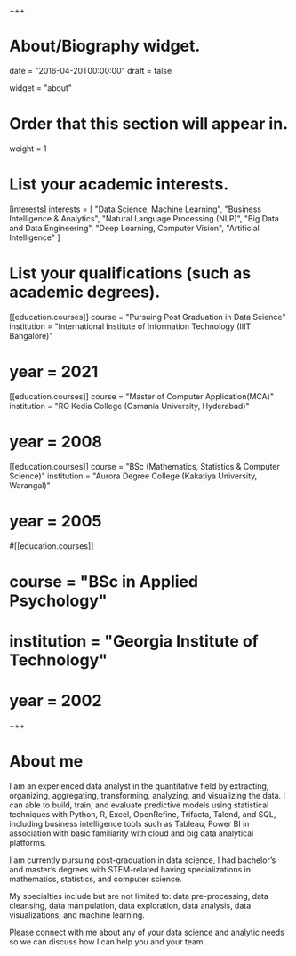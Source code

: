 +++
# About/Biography widget.

date = "2016-04-20T00:00:00"
draft = false

widget = "about"

# Order that this section will appear in.
weight = 1

# List your academic interests.
[interests]
interests = [
	"Data Science, Machine Learning",
	"Business Intelligence & Analytics",
	"Natural Language Processing (NLP)",
	"Big Data and Data Engineering",
	"Deep Learning, Computer Vision",
	"Artificial Intelligence"
  ]

# List your qualifications (such as academic degrees).
[[education.courses]]
  course = "Pursuing Post Graduation in Data Science"
  institution = "International Institute of Information Technology (IIIT Bangalore)"
#  year = 2021

[[education.courses]]
  course = "Master of Computer Application(MCA)"
  institution = "RG Kedia College (Osmania University, Hyderabad)"
#  year = 2008

[[education.courses]]
  course = "BSc (Mathematics, Statistics & Computer Science)"
  institution = "Aurora Degree College (Kakatiya University, Warangal)"
#  year = 2005

#[[education.courses]]
#  course = "BSc in Applied Psychology"
#  institution = "Georgia Institute of Technology"
#  year = 2002
 
+++
  
# About me

I am an experienced data analyst in the quantitative field by extracting, organizing, aggregating, transforming, analyzing, and visualizing the data. I can able to build, train, and evaluate predictive models using statistical techniques with Python, R, Excel, OpenRefine, Trifacta, Talend, and SQL, including business intelligence tools such as Tableau, Power BI in association with basic familiarity with cloud and big data analytical platforms.

I am currently pursuing post-graduation in data science, I had bachelor’s and master’s degrees with STEM-related having specializations in mathematics, statistics, and computer science.

My specialties include but are not limited to: data pre-processing, data cleansing, data manipulation, data exploration, data analysis, data visualizations, and machine learning.

Please connect with me about any of your data science and analytic needs so we can discuss how I can help you and your team.


